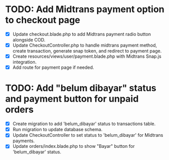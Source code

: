 # TODO: Add Midtrans payment option to checkout page

- [x] Update checkout.blade.php to add Midtrans payment radio button alongside COD.
- [x] Update CheckoutController.php to handle midtrans payment method, create transaction, generate snap token, and redirect to payment page.
- [x] Create resources/views/user/payment.blade.php with Midtrans Snap.js integration.
- [x] Add route for payment page if needed.

# TODO: Add "belum dibayar" status and payment button for unpaid orders

- [x] Create migration to add 'belum_dibayar' status to transactions table.
- [x] Run migration to update database schema.
- [x] Update CheckoutController to set status to 'belum_dibayar' for Midtrans payments.
- [x] Update orders/index.blade.php to show "Bayar" button for 'belum_dibayar' status.
